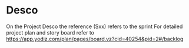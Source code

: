 # Desco
On the Project Desco the reference (Sxx) refers to the sprint
For detailed project plan and story board refer to https://app.yodiz.com/plan/pages/board.vz?cid=40254&pid=2#/backlog
